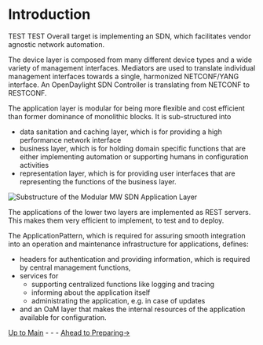 # Introduction

TEST TEST
Overall target is implementing an SDN, which facilitates vendor agnostic network automation.

The device layer is composed from many different device types and a wide variety of management interfaces.
Mediators are used to translate individual management interfaces towards a single, harmonized NETCONF/YANG interface.
An OpenDaylight SDN Controller is translating from NETCONF to RESTCONF.

The application layer is modular for being more flexible and cost efficient than former dominance of monolithic blocks.
It is sub-structured into

* data sanitation and caching layer, which is for providing a high performance network interface
* business layer, which is for holding domain specific functions that are either implementing automation or supporting humans in configuration activities
* representation layer, which is for providing user interfaces that are representing the functions of the business layer.

![Substructure of the Modular MW SDN Application Layer](https://user-images.githubusercontent.com/15265413/151411515-49b13bcb-01d6-45a9-bbad-30a6329b9ed0.png)

The applications of the lower two layers are implemented as REST servers. This makes them very efficient to implement, to test and to deploy.

The ApplicationPattern, which is required for assuring smooth integration into an operation and maintenance infrastructure for applications, defines:

* headers for authentication and providing information, which is required by central management functions,
* services for
  * supporting centralized functions like logging and tracing
  * informing about the application itself
  * administrating the application, e.g. in case of updates
* and an OaM layer that makes the internal resources of the application available for configuration.

[Up to Main](../Main.md) - - - [Ahead to Preparing->](../PreparingSpecifying/PreparingSpecifying.md)
